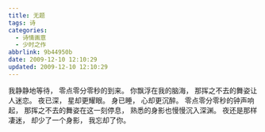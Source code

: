 ```yaml
---
title: 无题
tags: 诗
categories:
  - 诗情画意
  - 少时之作
abbrlink: 9b44950b
date: 2009-12-10 12:10:29
updated: 2009-12-10 12:10:29
---
```

我静静地等待，
零点零分零秒的到来。
你飘浮在我的脑海，
那挥之不去的舞姿让人迷恋。
夜已深，
星却更耀眼。
身已睡，
心却更沉醉。
零点零分零秒的钟声响起，
那挥之不去的舞姿在这一刻停息，
熟悉的身影也慢慢沉入深渊。
夜还是那样凄迷，
却少了一个身影，
我忘却了你。
